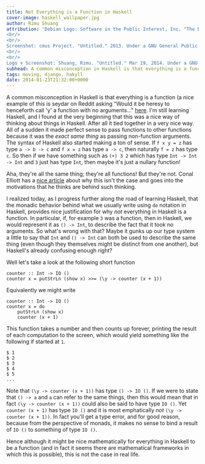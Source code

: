 ```yaml
---
title: Not Everything is a Function in Haskell
cover-image: haskell_wallpaper.jpg
author: Rimu Shuang
attribution: 'Debian Logo: Software in the Public Interest, Inc. "The Debian Open Use Logo." 1999. Under a GNU Lesser General Public License (NOT a CC-BY 3.0 License).
<br/>
<br/>
Screenshot: cmus Project. "Untitled." 2013. Under a GNU General Public License v3.0 (NOT a CC-BY 3.0 License).
<br/>
<br/>
Logo + Screenshot: Shuang, Rimu. "Untitled." Mar 19, 2014. Under a GNU General Public License v3.0 (NOT a CC-BY 3.0 License).'
subhead: A common misconception in Haskell is that everything is a function...
tags: moving, django, hakyll
date: 2014-01-23T21:32:00+0000
---
```


A common misconception in Haskell is that everything is a function (a nice
example of this is seydar on Reddit asking "Would it be heresy to henceforth
call 'y' a function with no arguments..."
[here](http://www.reddit.com/r/haskell/comments/cs3gw/so_im_eating_breakfast_this_morning_posting_about/ "Reddit"). 
I'm still learning Haskell, and I found at the very beginning that this was a
nice way of thinking about things in Haskell. After all it tied together in a
very nice way.  All of a sudden it made perfect sense to pass functions to other
functions because it was the _exact same thing_ as passing non-function
arguments. The syntax of Haskell also started making a ton of sense. If `f x y =
z` has type `a -> b -> c` and `f x = z` has type `a -> c`, then naturally `f =
z` has type `c`.  So then if we have something such as `(+) 3 2` which has type
`Int -> Int -> Int` and `3` just has type `Int`, then maybe it's just a nullary
function!

Aha, they're all the same thing; they're all functions!
But they're not.
Conal Elliott has a [nice
article](http://conal.net/blog/posts/everything-is-a-function-in-haskell "Conal
Elliott") about why this isn't the case and goes into the motivations that he
thinks are behind such thinking.

I realized today, as I progress further along the road of learning Haskell, that
the monadic behavior behind what we usually write using `do` notation in
Haskell, provides nice justification for why _not_ everything in Haskell is a
function. In particular, if, for example `3` was a function, then in Haskell, we
would represent it as `() -> Int`, to describe the fact that it took no
arguments. So what's wrong with that? Maybe it gunks up our type system a little
to say that `Int` and `() -> Int` can both be used to describe the same thing
(even though they themselves might be distinct from one another), but Haskell's
already confusing enough right?

Well let's take a look at the following short function

    counter :: Int -> IO ()
    counter x = putStrLn (show x) >>= (\y -> counter (x + 1))

Equivalently we might write

    counter :: Int -> IO ()
    counter x = do
        putStrLn (show x)
        counter (x + 1)

This function takes a number and then counts up forever, printing the result of
each computation to the screen, which would yield something like the following
if started at `1`.

    $ 1
    $ 2
    $ 3
    $ 4
    $ 5
    ...

Note that `(\y -> counter (x + 1))` has type `() -> IO ()`. If we were to state
that `() -> a` and `a` can refer to the same things, then this would mean that
in fact `(\y -> counter (x + 1))` could also be said to have type `IO ()`. Yet
`counter (x + 1)` has type `IO ()` and it is most emphatically _not_ `(\y ->
counter (x + 1))`. In fact you'll get a type error, and for good reason, because
from the perspective of monads, it makes no sense to bind a result of `IO ()` to
something of type `IO ()`.

Hence although it might be nice mathematically for everything in Haskell to be a
function (and in fact it seems there are mathematical frameworks in which this
is possible), this is not the case in real life.
